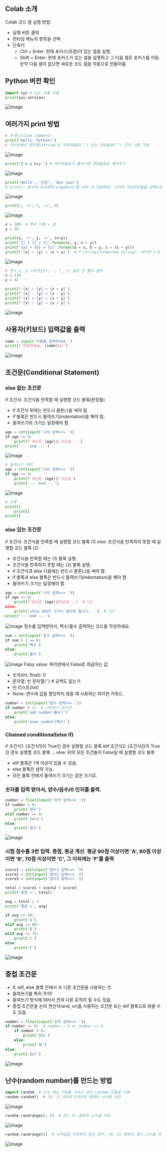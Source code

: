 ## Colab 소개

Colab 코드 셀 실행 방법:
- 실행 버튼 클릭
- 런타임 메뉴의 항목을 선택
- 단축키
    - Ctrl + Enter: 현재 포커스(초점)이 있는 셀을 실행.
    - Shift + Enter: 현재 포커스가 있는 셀을 실행하고 그 다음 셀로 포커스를 이동.
      만약 다음 셀이 없으면 새로운 코드 셀을 자동으로 만들어줌.

## Python 버전 확인
```python
import sys # sys 모듈 사용
print(sys.version)
```
![image](https://github.com/user-attachments/assets/825a1a72-e8a0-4125-9833-e9f4fa247d8c)

## 여러가지 print 방법
```python
# 주석(inline comment)
print("Hello, Python!")
# 파이썬에서 문자열(string)은 작은따옴표('') 또는 큰따옴표("") 모두 사용 가능.
```
![image](https://github.com/user-attachments/assets/9d148a10-22d8-4c66-9f32-6b1302625b93)
```python
print("I'm a boy.") # 작은따옴표가 들어가면 큰따옴표로 묶어주기
```
![image](https://github.com/user-attachments/assets/9ed3acec-bff9-479f-b8fc-0c3b3d40a6d6)
```python
print('Hello', '안녕', 'Bon jour')
# print() 함수에 아규먼트(argument)를 여러 개 전달하면, 각각의 아규먼트들을 공백으로 연결해서 한 줄에 출력
```
![image](https://github.com/user-attachments/assets/eb0f974c-78bf-4d27-8dbd-103b124ada26)
```python
print(1, '+', 2, '=', 3)
```
![image](https://github.com/user-attachments/assets/09ffb793-8ba3-4de1-ac55-41baebc76c7e)
```python
x = 100  # 변수_이름 = 값
y = 20

print(x, '+', y, '=', (x+y))
print('{} + {} = {}'.format(x, y, x + y))
print('{a} + {b} = {c}'.format(a = x, b = y, c = (x + y)))
print(f'{x} + {y} = {x + y}')  # f-string(formatted string): 파이썬 3.6 버전 이상에서 사용 가능.
```
![image](https://github.com/user-attachments/assets/0a917ca8-1d5c-40df-9356-11786069ce70)
```python
# 변수 x, y 사칙연산(+, -, *, /) 결과 한 줄씩 출력
x = 110
y = 42

print(f'{x} + {y} = {x + y}')
print(f'{x} - {y} = {x - y}')
print(f'{x} x {y} = {x * y}')
print(f'{x} / {y} = {x / y}')
```
![image](https://github.com/user-attachments/assets/e674b375-1ee1-46d4-bd66-62e4be89ba6c)
## 사용자(키보드) 입력값을 출력
```python
name = input('이름을 입력하세요.')
print(f'안녕하세요, {name}님!')
```
![image](https://github.com/user-attachments/assets/cd939454-8d1d-447a-82db-da4bd7deeceb)
## 조건문(Conditional Statement)
### else 없는 조건문
if 조건식:
    조건식을 만족할 때 실행할 코드 블록(문장들)
- if 조건식 뒤에는 반드시 콜론(:)을 써야 됨.
- if 블록은 반드시 들여쓰기(indentation)을 해야 됨.
- 들여쓰기의 크기는 일정해야 함.
```python
age = int(input('나이 입력>>> '))
if age >= 0:
    print(f'당신은 {age}살 이군요...')
print('--- end ---')
```
![image](https://github.com/user-attachments/assets/51b53f37-df39-4658-be30-46f47e97c15e)
``` python
# 들여쓰기 차이
age = int(input('나이 입력>>> '))
if age >= 0:
    print(f'당신은 {age}살 이군요')
    print('--- end ---')
```
![image](https://github.com/user-attachments/assets/7749601e-3485-4f5a-b8bc-e5f329478bae)
```python
# 오류
print()
    print()
print()
```
### else 있는 조건문
if 조건식:
    조건식을 만족할 때 실행할 코드 블록 (1)
else:
    조건식을 만족하지 못할 때 실행할 코드 블록 (2)

- 조건식을 만족할 때는 (1) 블록 실행.
- 조건식을 만족하지 못할 때는 (2) 블록 실행.
- if 조건식과 else 다음에는 반드시 콜론(:)을 써야 함.
- if 블록과 else 블록은 반드시 들여쓰기(indentation)을 해야 함.
- 들여쓰기 크기는 일정해야 함.

```python
age = int(input('나이 입력>>> '))
if age >= 0:
    print(f'당신은 {age}살이군요...)  # (1)
else:
    print('나이는 0보다 크거나 같아야 합니다...')  # (2)
print('--- end ---')
```
![image](https://github.com/user-attachments/assets/11da3518-0661-4c9e-a0c4-436b8615e2b6)
정수를 입력받아서, 짝수/홀수 출력하는 코드를 작성하세요.
```python
num = int(input('정수 입력>>> '))
if num % 2 == 0:
    print('짝수')
else:
    print('홀수')
```
![image](https://github.com/user-attachments/assets/d3ac2a4f-61d4-4cf0-85fe-bf0fb3faed7a)
Falsy value: 파이썬에서 False로 취급하는 값.
- 숫자(int, float): 0
- 문자열: 빈 문자열('')  # 공백도 없는거
- 빈 리스트(list)
- None: 변수에 값을 할당하지 않을 때 사용하는 파이썬 키워드.

```python
number = int(input('정수 입력>>> '))
if number % 2:  # 나머지가 있으면
    print('odd number(홀수)')
else:
    print('even number(짝수)')
```
### Chained conditional(else if)
if 조건식1:
    (조건식1)이 True인 경우 실행할 코드 블록
elif 조건식2:
    (조건식2)이 True인 경우 실행할 코드 블록
...
else:
    위의 모든 조건들이 False일 때 실행할 코드 블록

- elif 블록은 1개 이상이 있을 수 있음.
- else 블록은 생략 가능.
- 모든 블록 안에서 들여쓰기 크기는 같은 크기로.

### 숫자를 입력 받아서, 양수/음수/0 인지를 출력.
```python
number = float(input('숫자 입력>>> '))
if number > 0:
    print('양수')
elif number == 0:
    print('zero')
else:
    print('음수')
```
![image](https://github.com/user-attachments/assets/f5ddcdad-99f1-407f-addb-48ee80401642)
### 시험 점수를 3번 입력. 총점, 평균 계산. 평균 90점 이상이면 'A', 80점 이상이면 'B', 70점 이상이면 'C', 그 이외에는 'F'를 출력
```python
score1 = int(input('점수1 입력>>> '))
score2 = int(input('점수2 입력>>> '))
score3 = int(input('점수3 입력>>> '))

total = score1 + score2 + score3
print('총점 =', total)

avg = total / 3
print('평균 =', avg)

if avg >= 90:
    print('A')
elif avg >= 80:
    print('B')
elif avg >= 70:
    print('C')
else:
    print('F')
```
![image](https://github.com/user-attachments/assets/51db556f-34c0-4936-b553-29d44b44f42b)

## 중첩 조건문
- if, elif, else 블록 안에서 또 다른 조건문을 사용하는 것.
- 들여쓰기를 특히 주의!
- 들여쓰기 방식에 따라서 전혀 다른 로직이 될 수도 있음.
- 중첩 조건문을 논리 연산자(and, or)를 사용하는 조건문 또는 elif 블록으로 바꿀 수도 있음.

```python
number = float(input('숫자 입력>>> '))
if number >= 0:  # number > 0 or number == 0
    if number > 0:
        print('양수')
    else:
        print('영')
else:
    print('음수')
```
![image](https://github.com/user-attachments/assets/10b35a9d-84ba-4c9a-baa2-b8d3d929b92e)

## 난수(random number)를 만드는 방법
```python
import random  # 난수 생성 기능을 가지고 있는 random 모듈을 사용.
random.random()  # [0, 1) 0이상 1미만의 범위의 난수를 리턴
```
![image](https://github.com/user-attachments/assets/00543be0-ca3d-442b-9b08-7edb47d65ad0)
```python
random.randrange(0, 5)  # [0, 5) 범위의 난수를 리턴.
```
![image](https://github.com/user-attachments/assets/5ac855c7-843c-4b90-90f9-694ffa383d52)
```python
random.randrange(5)  # 시작값을 지정하지 않은 경우, [0, 5) 범위의 정수 난수를 리턴.
```
![image](https://github.com/user-attachments/assets/19bc65be-f428-4928-9d58-3e1395f0f3ed)
